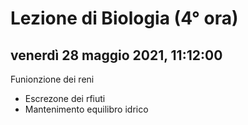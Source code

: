 # Lezione di Biologia (4° ora)

## venerdì 28 maggio 2021, 11:12:00

Funionzione dei reni


* Escrezone dei rfiuti
* Mantenimento equilibro idrico



<!--stackedit_data:
eyJoaXN0b3J5IjpbLTExNTMxMzUyMzddfQ==
-->